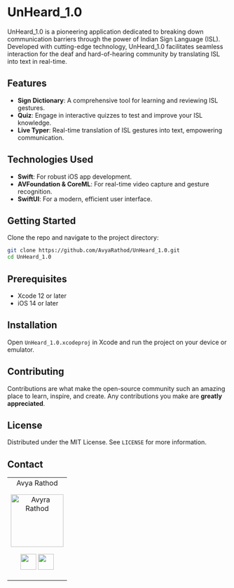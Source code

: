 # UnHeard_1.0

UnHeard_1.0 is a pioneering application dedicated to breaking down communication barriers through the power of Indian Sign Language (ISL). Developed with cutting-edge technology, UnHeard_1.0 facilitates seamless interaction for the deaf and hard-of-hearing community by translating ISL into text in real-time.

## Features

- **Sign Dictionary**: A comprehensive tool for learning and reviewing ISL gestures.
- **Quiz**: Engage in interactive quizzes to test and improve your ISL knowledge.
- **Live Typer**: Real-time translation of ISL gestures into text, empowering communication.

## Technologies Used

- **Swift**: For robust iOS app development.
- **AVFoundation & CoreML**: For real-time video capture and gesture recognition.
- **SwiftUI**: For a modern, efficient user interface.

## Getting Started

Clone the repo and navigate to the project directory:

```bash
git clone https://github.com/AvyaRathod/UnHeard_1.0.git
cd UnHeard_1.0
```

## Prerequisites

- Xcode 12 or later
- iOS 14 or later

## Installation

Open `UnHeard_1.0.xcodeproj` in Xcode and run the project on your device or emulator.

## Contributing

Contributions are what make the open-source community such an amazing place to learn, inspire, and create. Any contributions you make are **greatly appreciated**.

## License

Distributed under the MIT License. See `LICENSE` for more information.

## Contact

<table align="center">
<tr align="center">

<td>
Avya Rathod

<p align="center">
<img src = "https://avatars.githubusercontent.com/u/27121364?v=4"  height="120" alt="Avyra Rathod">
</p>
<p align="center">
<a href = "https://github.com/AvyaRathod"><img src = "http://www.iconninja.com/files/241/825/211/round-collaboration-social-github-code-circle-network-icon.svg" width="36" height = "36"/></a>
<a href = "https://www.linkedin.com/in/avya-rathod-38b635225/">
<img src = "http://www.iconninja.com/files/863/607/751/network-linkedin-social-connection-circular-circle-media-icon.svg" width="36" height="36"/>
</a>
</p>
</td>
</tr>
</table>
